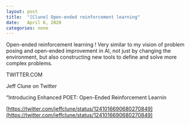 ```yaml
---
layout: post
title:  "[Clune] Open-ended reinforcement learning"
date:   April 6, 2020
categories: none
---
```




Open-ended reinforcement learning ! Very similar to my vision of problem posing and open-ended improvement in AI, not just by changing the environment, but also constructing new tools to define and solve more complex problems. 






TWITTER.COM




Jeff Clune on Twitter

“Introducing Enhanced POET: Open-Ended Reinforcement Learnin



[https://twitter.com/jeffclune/status/1241016690680270849](https://twitter.com/jeffclune/status/1241016690680270849)



 

